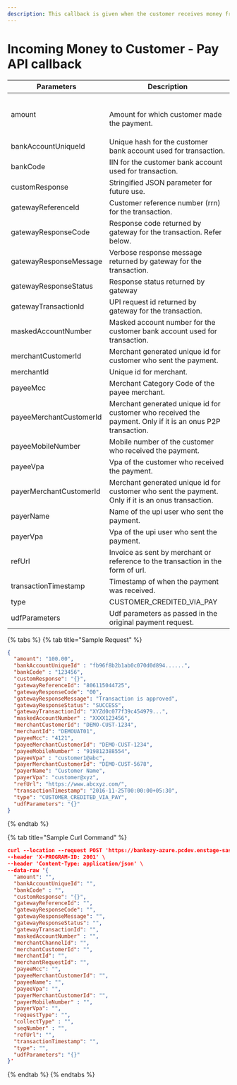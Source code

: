 ```yaml
---
description: This callback is given when the customer receives money from any upi user.
---
```


# Incoming Money to Customer - Pay API callback

| Parameters              | Description                                                                                                |
| ----------------------- | ---------------------------------------------------------------------------------------------------------- |
| amount                  | <p><br>Amount for which customer made the payment.</p>                                                     |
| bankAccountUniqueId     | Unique hash for the customer bank account used for transaction.                                            |
| bankCode                | IIN for the customer bank account used for transaction.                                                    |
| customResponse          | Stringified JSON parameter for future use.                                                                 |
| gatewayReferenceId      | Customer reference number (rrn) for the transaction.                                                       |
| gatewayResponseCode     | Response code returned by gateway for the transaction. Refer below.                                        |
| gatewayResponseMessage  | Verbose response message returned by gateway for the transaction.                                          |
| gatewayResponseStatus   | Response status returned by gateway                                                                        |
| gatewayTransactionId    | UPI request id returned by gateway for the transaction.                                                    |
| maskedAccountNumber     | Masked account number for the customer bank account used for transaction.                                  |
| merchantCustomerId      | Merchant generated unique id for customer who sent the payment.                                            |
| merchantId              | Unique id for merchant.                                                                                    |
| payeeMcc                | Merchant Category Code of the payee merchant.                                                              |
| payeeMerchantCustomerId | Merchant generated unique id for customer who received the payment. Only if it is an onus P2P transaction. |
| payeeMobileNumber       | Mobile number of the customer who received the payment.                                                    |
| payeeVpa                | Vpa of the customer who received the payment.                                                              |
| payerMerchantCustomerId | Merchant generated unique id for customer who sent the payment. Only if it is an onus transaction.         |
| payerName               | Name of the upi user who sent the payment.                                                                 |
| payerVpa                | Vpa of the upi user who sent the payment.                                                                  |
| refUrl                  | Invoice as sent by merchant or reference to the transaction in the form of url.                            |
| transactionTimestamp    | Timestamp of when the payment was received.                                                                |
| type                    | CUSTOMER\_CREDITED\_VIA\_PAY                                                                               |
| udfParameters           | Udf parameters as passed in the original payment request.                                                  |

{% tabs %}
{% tab title="Sample Request" %}
```json
{
  "amount": "100.00",
  "bankAccountUniqueId" : "fb96f8b2b1ab0c070d0d894......",
  "bankCode" : "123456",
  "customResponse": "{}",
  "gatewayReferenceId": "806115044725",
  "gatewayResponseCode": "00",
  "gatewayResponseMessage": "Transaction is approved",
  "gatewayResponseStatus": "SUCCESS",
  "gatewayTransactionId": "XYZd0c077f39c454979...",
  "maskedAccountNumber" : "XXXX123456",
  "merchantCustomerId": "DEMO-CUST-1234",
  "merchantId": "DEMOUAT01",
  "payeeMcc": "4121",
  "payeeMerchantCustomerId": "DEMO-CUST-1234",
  "payeeMobileNumber" : "919812388554",
  "payeeVpa" : "customer1@abc",
  "payerMerchantCustomerId": "DEMO-CUST-5678",
  "payerName": "Customer Name",
  "payerVpa": "customer@xyz",
  "refUrl": "https://www.abcxyz.com/",
  "transactionTimestamp": "2016-11-25T00:00:00+05:30",
  "type": "CUSTOMER_CREDITED_VIA_PAY",
  "udfParameters": "{}"
}

```
{% endtab %}

{% tab title="Sample Curl Command" %}
```json
curl --location --request POST 'https://bankezy-azure.pcdev.enstage-sas.com/upi-integration/upi/callback/v1/transaction/status?X-API-KEY=Juspay' \
--header 'X-PROGRAM-ID: 2001' \
--header 'Content-Type: application/json' \
--data-raw '{
  "amount": "",
  "bankAccountUniqueId": "",
  "bankCode" : "",
  "customResponse": "{}",
  "gatewayReferenceId": "",
  "gatewayResponseCode": "",
  "gatewayResponseMessage": "",
  "gatewayResponseStatus": "",
  "gatewayTransactionId": "",
  "maskedAccountNumber" : "",
  "merchantChannelId": "",
  "merchantCustomerId": "",
  "merchantId": "",
  "merchantRequestId": "",
  "payeeMcc": "",
  "payeeMerchantCustomerId": "",
  "payeeName": "",
  "payeeVpa": "",
  "payerMerchantCustomerId": "",
  "payerMobileNumber" : "",
  "payerVpa": "",
  "requestType": "",
  "collectType" : "",
  "seqNumber" : "",
  "refUrl": "",
  "transactionTimestamp": "",
  "type": "",
  "udfParameters": "{}"
}'
```
{% endtab %}
{% endtabs %}

